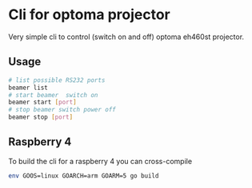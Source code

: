 # Cli for optoma projector
Very simple cli to control (switch on and off) optoma eh460st projector. 

## Usage
```bash
# list possible RS232 ports
beamer list
# start beamer  switch on
beamer start [port]
# stop beamer switch power off
beamer stop [port]
```
## Raspberry 4
To build the cli for a raspberry 4 you can cross-compile
```bash
env GOOS=linux GOARCH=arm GOARM=5 go build
```